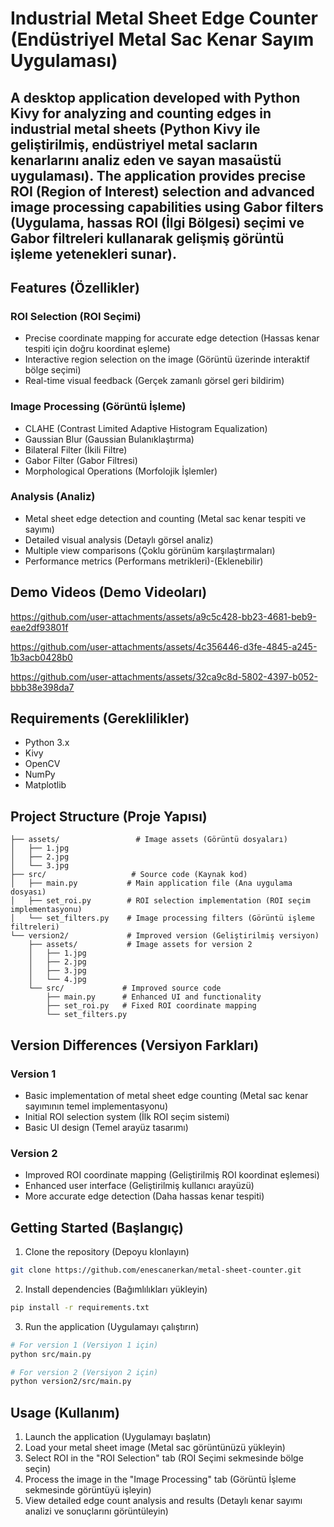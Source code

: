 # Industrial Metal Sheet Edge Counter (Endüstriyel Metal Sac Kenar Sayım Uygulaması)

## A desktop application developed with Python Kivy for analyzing and counting edges in industrial metal sheets (Python Kivy ile geliştirilmiş, endüstriyel metal sacların kenarlarını analiz eden ve sayan masaüstü uygulaması). The application provides precise ROI (Region of Interest) selection and advanced image processing capabilities using Gabor filters (Uygulama, hassas ROI (İlgi Bölgesi) seçimi ve Gabor filtreleri kullanarak gelişmiş görüntü işleme yetenekleri sunar).

## Features (Özellikler)

### ROI Selection (ROI Seçimi)
- Precise coordinate mapping for accurate edge detection (Hassas kenar tespiti için doğru koordinat eşleme)
- Interactive region selection on the image (Görüntü üzerinde interaktif bölge seçimi)
- Real-time visual feedback (Gerçek zamanlı görsel geri bildirim)

### Image Processing (Görüntü İşleme)
- CLAHE (Contrast Limited Adaptive Histogram Equalization)
- Gaussian Blur (Gaussian Bulanıklaştırma)
- Bilateral Filter (İkili Filtre)
- Gabor Filter (Gabor Filtresi)
- Morphological Operations (Morfolojik İşlemler)

### Analysis (Analiz)
- Metal sheet edge detection and counting (Metal sac kenar tespiti ve sayımı)
- Detailed visual analysis (Detaylı görsel analiz)
- Multiple view comparisons (Çoklu görünüm karşılaştırmaları)
- Performance metrics (Performans metrikleri)-(Eklenebilir)

## Demo Videos (Demo Videoları)

https://github.com/user-attachments/assets/a9c5c428-bb23-4681-beb9-eae2df93801f

https://github.com/user-attachments/assets/4c356446-d3fe-4845-a245-1b3acb0428b0

https://github.com/user-attachments/assets/32ca9c8d-5802-4397-b052-bbb38e398da7


## Requirements (Gereklilikler)

- Python 3.x
- Kivy
- OpenCV
- NumPy
- Matplotlib

## Project Structure (Proje Yapısı)

```
├── assets/                 # Image assets (Görüntü dosyaları)
│   ├── 1.jpg
│   ├── 2.jpg
│   └── 3.jpg
├── src/                   # Source code (Kaynak kod)
│   ├── main.py           # Main application file (Ana uygulama dosyası)
│   ├── set_roi.py        # ROI selection implementation (ROI seçim implementasyonu)
│   └── set_filters.py    # Image processing filters (Görüntü işleme filtreleri)
└── version2/             # Improved version (Geliştirilmiş versiyon)
    ├── assets/           # Image assets for version 2
    │   ├── 1.jpg
    │   ├── 2.jpg
    │   ├── 3.jpg
    │   └── 4.jpg
    └── src/             # Improved source code
        ├── main.py      # Enhanced UI and functionality
        ├── set_roi.py   # Fixed ROI coordinate mapping
        └── set_filters.py
```

## Version Differences (Versiyon Farkları)

### Version 1
- Basic implementation of metal sheet edge counting (Metal sac kenar sayımının temel implementasyonu)
- Initial ROI selection system (İlk ROI seçim sistemi)
- Basic UI design (Temel arayüz tasarımı)

### Version 2
- Improved ROI coordinate mapping (Geliştirilmiş ROI koordinat eşlemesi)
- Enhanced user interface (Geliştirilmiş kullanıcı arayüzü)
- More accurate edge detection (Daha hassas kenar tespiti)

## Getting Started (Başlangıç)

1. Clone the repository (Depoyu klonlayın)
```bash
git clone https://github.com/enescanerkan/metal-sheet-counter.git
```

2. Install dependencies (Bağımlılıkları yükleyin)
```bash
pip install -r requirements.txt
```

3. Run the application (Uygulamayı çalıştırın)
```bash
# For version 1 (Versiyon 1 için)
python src/main.py

# For version 2 (Versiyon 2 için)
python version2/src/main.py
```

## Usage (Kullanım)

1. Launch the application (Uygulamayı başlatın)
2. Load your metal sheet image (Metal sac görüntünüzü yükleyin)
3. Select ROI in the "ROI Selection" tab (ROI Seçimi sekmesinde bölge seçin)
4. Process the image in the "Image Processing" tab (Görüntü İşleme sekmesinde görüntüyü işleyin)
5. View detailed edge count analysis and results (Detaylı kenar sayımı analizi ve sonuçlarını görüntüleyin)
